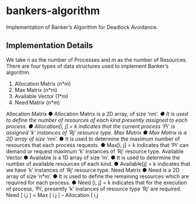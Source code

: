 # bankers-algorithm
Implementation of Banker’s Algorithm for Deadlock Avoidance.
## Implementation Details
We take n as the number of Processes and m as the number of Resources.
There are four types of data structures used to implement Banker’s algorithm.
1. Allocation Matrix (n*m)
2. Max Matrix (n*m)
3. Available Vector (1*m)
4. Need Matrix (n*m)

Allocation Matrix
● Allocation Matrix is a 2D array, of size ‘n*m’.
● It is used to define the number of resources of each kind presently
assigned to each process.
● Allocation[i, j] = k indicates that the current process ‘Pi’ is assigned ‘k’
instances of ‘Rj’ resource type.
Max Matrix
● Max Matrix is a 2D array of size ‘n*m’.
● It is used to determine the maximum number of resources that each
process requests.
● Max[i, j] = k indicates that ‘Pi’ can demand or request maximum ‘k’
instances of ‘Rj’ resource type.
Available Vector
● Available is a 1D array of size ‘m’.
● It is used to determine the number of available resources of each kind.
● Available[j] = k indicates that we have ‘k’ instances of ‘Rj’ resource
type.
Need Matrix
● Need is a 2D array of size ‘n*m’.
● It is used to define the remaining resources which are required for each
process.
● Need [i, j] = k indicates that for the execution of process, ‘Pi’, presently
‘k’ instances of resource type ‘Rj’ are required.
Need [ i,j ] = Max [ i,j ] – Allocation [ i,j
